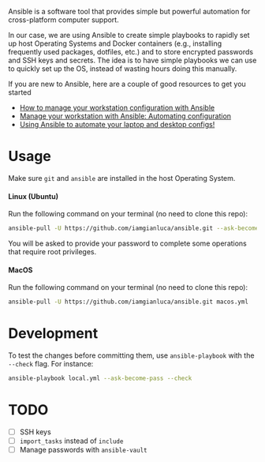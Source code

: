 Ansible is a software tool that provides simple but powerful automation for cross-platform computer support. 

In our case, we are using Ansible to create simple playbooks to rapidly set up host Operating Systems and Docker containers (e.g., installing frequently used packages, dotfiles, etc.) and to store encrypted passwords and SSH keys and secrets. The idea is to have simple playbooks we can use to quickly set up the OS, instead of wasting hours doing this manually.

If you are new to Ansible, here are a couple of good resources to get you started

- [How to manage your workstation configuration with Ansible](https://opensource.com/article/18/3/manage-workstation-ansible)
- [Manage your workstation with Ansible: Automating configuration](https://opensource.com/article/18/3/manage-your-workstation-configuration-ansible-part-2#:~:text=Ansible%20is%20an%20amazing%20automation,the%20focus%20of%20this%20series.)
- [Using Ansible to automate your laptop and desktop configs!](https://www.youtube.com/watch?v=gIDywsGBqf4&list=WL&index=34&t=1805s)

# Usage

Make sure `git` and `ansible` are installed in the host Operating System.

#### Linux (Ubuntu)

Run the following command on your terminal (no need to clone this repo):

```bash
ansible-pull -U https://github.com/iamgianluca/ansible.git --ask-become-pass
```

You will be asked to provide your password to complete some operations that require root privileges.

#### MacOS 

Run the following command on your terminal (no need to clone this repo):

```bash
ansible-pull -U https://github.com/iamgianluca/ansible.git macos.yml
```

# Development

To test the changes before committing them, use `ansible-playbook` with the `--check` flag. For instance:

```bash
ansible-playbook local.yml --ask-become-pass --check
```

# TODO

- [ ] SSH keys
- [ ] `import_tasks` instead of `include`
- [ ] Manage passwords with `ansible-vault`
